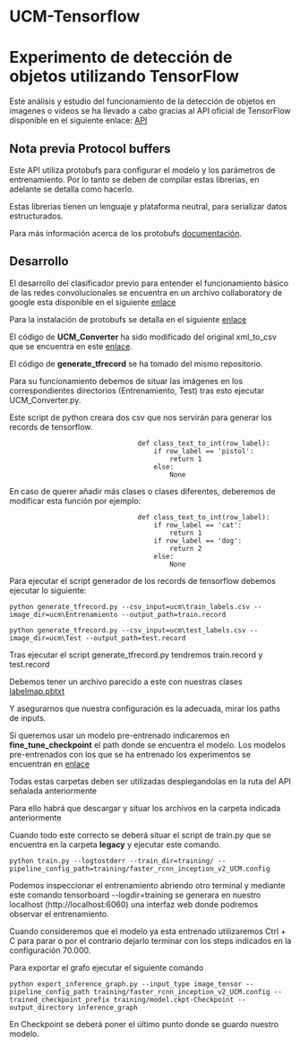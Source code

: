 # UCM-Tensorflow


# Experimento de detección de objetos utilizando TensorFlow

Este análisis y estudio del funcionamiento de la detección de objetos en imagenes o videos se ha llevado a cabo gracias al API oficial de TensorFlow disponible en el siguiente enlace: [API](https://github.com/tensorflow/models/tree/master/research/object_detection)


## Nota previa Protocol buffers
Este API utiliza protobufs para configurar el modelo y los parámetros de entrenamiento. Por lo tanto se deben de compilar estas librerias, en adelante se detalla como hacerlo.

Estas librerias tienen un lenguaje y plataforma neutral, para serializar datos estructurados.

Para más información acerca de los protobufs [documentación](https://developers.google.com/protocol-buffers/).


## Desarrollo

El desarrollo del clasificador previo para entender el funcionamiento básico de las redes convolucionales se encuentra en un archivo collaboratory de google esta disponible en el siguiente [enlace](https://colab.research.google.com/drive/1OcOGwLL2juSK3s4SVTmZ1DYQ-a6yyHh7#scrollTo=8Kn_nYo3bxG4)

Para la instalación de protobufs se detalla en el siguiente [enlace](https://github.com/tensorflow/models/blob/master/research/object_detection/g3doc/installation.md)

El código de **UCM_Converter** ha sido modificado del original xml_to_csv que se encuentra en este [enlace](https://github.com/datitran/raccoon_dataset).

El código de **generate_tfrecord** se ha tomado del mismo repositorio.

Para su funcionamiento debemos de situar las imágenes en los correspondientes directorios (Entrenamiento, Test) 
tras esto ejecutar UCM_Converter.py.

Este script de python creara dos csv que nos servirán para generar los records de tensorflow.

                                    def class_text_to_int(row_label):
                                        if row_label == 'pistol':
                                            return 1
                                        else:
                                            None
            
En caso de querer añadir más clases o clases diferentes, deberemos de modificar esta función por ejemplo: 

                                    def class_text_to_int(row_label):
                                        if row_label == 'cat':
                                            return 1
                                        if row_label == 'dog':
                                            return 2
                                        else:
                                            None


Para ejecutar el script generador de los records de tensorflow debemos ejecutar lo siguiente:

    python generate_tfrecord.py --csv_input=ucm\train_labels.csv --image_dir=ucm\Entrenamiento --output_path=train.record

    python generate_tfrecord.py --csv_input=ucm\test_labels.csv --image_dir=ucm\Test --output_path=test.record

                     
Tras ejecutar el script generate_tfrecord.py tendremos train.record y test.record

Debemos tener un archivo parecido a este con nuestras clases [labelmap.pbtxt](https://github.com/Alejandromndza/UCM-Tensorflow/blob/master/training/labelmap.pbtxt)

Y asegurarnos que nuestra configuración es la adecuada, mirar los paths de inputs.

Si queremos usar un modelo pre-entrenado indicaremos en **fine_tune_checkpoint** el path donde se encuentra el modelo. Los modelos pre-entrenados con los que se ha entrenado los experimentos se encuentran en [enlace](https://github.com/tensorflow/models/blob/master/research/object_detection/g3doc/detection_model_zoo.md)

Todas estas carpetas deben ser utilizadas desplegandolas en la ruta del API señalada anteriormente

Para ello habrá que descargar y situar los archivos en la carpeta indicada anteriormente

Cuando todo este correcto se deberá situar el script de train.py que se encuentra en la carpeta **legacy** y ejecutar este comando. 

    python train.py --logtostderr --train_dir=training/ --pipeline_config_path=training/faster_rcnn_inception_v2_UCM.config
    
Podemos inspeccionar el entrenamiento abriendo otro terminal y mediante este comando tensorboard --logdir=training se generara en nuestro localhost (http://localhost:6060) una interfaz web donde podremos observar el entrenamiento. 

Cuando consideremos que el modelo ya esta entrenado utilizaremos Ctrl + C para parar o por el contrario dejarlo terminar con los steps indicados en la configuración 70.000.

Para exportar el grafo ejecutar el siguiente comando 

    python export_inference_graph.py --input_type image_tensor --pipeline_config_path training/faster_rcnn_inception_v2_UCM.config --trained_checkpoint_prefix training/model.ckpt-Checkpoint --output_directory inference_graph
   
En Checkpoint se deberá poner el último punto donde se guardo nuestro modelo.
   







